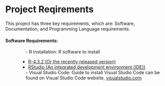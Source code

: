 <!-- linking md file to TextDesign.css file-->
<link rel="stylesheet" href="TextDesign.css">

<!-- Starting Reqiurement Documentation -->
<h1>Project Reqirements</h1>
<p>This project has three key requirements, which are: Software, Documentation, and Programming Language requirements.</p>

<h4>Software Requirements:</h4>
<ul>
<dd>-  R Installation: R software to install</dd>
    <ul>
        <ul>
            <li><a href="https://cran.r-project.org/bin/windows/base/">R-4.3.2 (Or the recently released version)</a></li>
            <li><a href="https://posit.co/download/rstudio-desktop/">RStudio (An integrated development environment (IDE))</a></li>
        </ul>
    </ul>
<dd>-  Visual Studio Code: Guide to install Visual Studio Code can be found on Visual Studio Code website, <a href="https://code.visualstudio.com/docs/setup/windows">visualstudio.com</a></dd>
</ul>